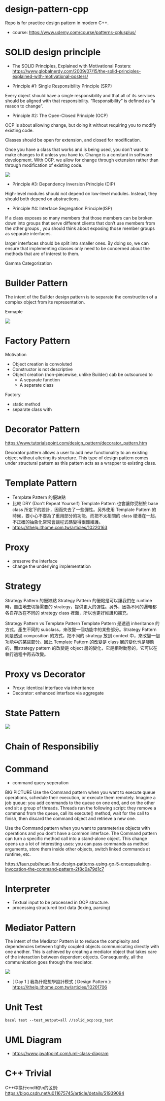 # design-pattern-cpp

Repo is for practice design pattern in modern C++. 

- course: https://www.udemy.com/course/patterns-cplusplus/

# SOLID design principle

- The SOLID Principles, Explained with Motivational Posters: https://www.globalnerdy.com/2009/07/15/the-solid-principles-explained-with-motivational-posters/

- Principle #1: Single Responsibility Principle (SRP)

Every object should have a single responsibility and that all of its services should be aligned with that responsibility. 
“Responsibility” is defined as “a reason to change”.

- Principle #2: The Open-Closed Principle (OCP)

OCP is about allowing change, but doing it without requiring you to modify existing code.

Classes should be open for extension, and closed for modification.

Once you have a class that works and is being used, you don't want to make changes to it unless you have to. Change is a constant in software development. With OCP, we allow for change through extension rather than through modification of existing code.

![](docs/images/solid_ocp_example.jpeg)

- Principle #3: Dependency Inversion Principle (DIP)

High-level modules should not depend on low-level modules. 
Instead, they should both depend on abstractions.

- Principle #4: Interface Segregation Principle(ISP)

If a class exposes so many members that those members can be broken down into
groups that serve different clients that don’t use members from the other groups
, you should think about exposing those member groups as separate interfaces.

larger interfaces should be split into smaller ones. By doing so, we can ensure
that implementing classes only need to be concerned about the methods that are
of interest to them.


Gamma Categorization


# Builder Pattern

The intent of the Builder design pattern is to separate the construction of a complex object from its representation.

Exmaple

![](/docs/images/person_builder_example.png)


# Factory Pattern
Motivation
- Object creation is convoluted
- Constructor is not descriptive
- Object creation (non-piecewise, unlike Builder) cab be outsourced to
  - A separate function
  - A separate class

Factory 
- static method
- separate class with 

# Decorator Pattern
https://www.tutorialspoint.com/design_pattern/decorator_pattern.htm

Decorator pattern allows a user to add new functionality to an existing object without altering its structure. This type of design pattern comes under structural pattern as this pattern acts as a wrapper to existing class.

# Template Pattern
- Template Pattern 的優缺點
- 比較 DRY (Don't Repeat Yourself)
 Template Pattern 也會讓你受制於 base class 所定下的設計，因而失去了一些彈性。另外使用 Template Pattern 的時候，要小心不要為了重用部分的功能，而把不太相關的 class 硬湊在一起，不正確的抽象化常常會讓程式碼變得很難維護。
- https://ithelp.ithome.com.tw/articles/10220163
# Proxy
- preserve the interface
- change the underlying implementation

# Strategy

Strategy Pattern 的優缺點
Strategy Pattern 的優點是可以讓我們在 runtime 時，自由地去切換需要的 strategy，提供更大的彈性。另外，因為不同的邏輯都各自存放在不同的 strategy class 裡面，所以也更好維護和擴充。

Strategy Pattern vs Template Pattern
Template Pattern 是透過 inheritance 的方式，產生不同的 subclass，來改變一個功能中的某些部分。Strategy Pattern 則是透過 composition 的方式，把不同的 strategy 放到 context 中，來改變一個功能中的某些部分。因此 Template Pattern 的改變是 class 層的變化也是靜態的，而strategy pattern 的改變是 object 層的變化，它是相對動態的，它可以在執行過程中再去改變。

# Proxy vs Decorator
- Proxy: identical interface via inheritance
- Decorator: enhanced interface via aggregate


# State Pattern

![](/docs/images/state_pattern.png)

# Chain of Responsibiliy


# Command
- command query seperation

BIG PICTURE
Use the Command pattern when you want to execute queue operations, schedule their execution, or execute them remotely.
Imagine a job queue: you add commands to the queue on one end, and on the other end sit a group of threads. Threads run the following script: they remove a command from the queue, call its execute() method, wait for the call to finish, then discard the command object and retrieve a new one.

Use the Command pattern when you want to parameterise objects with operations and you don’t have a common interface.
The Command pattern can turn a specific method call into a stand-alone object. This change opens up a lot of interesting uses: you can pass commands as method arguments, store them inside other objects, switch linked commands at runtime, etc.

https://faun.pub/head-first-design-patterns-using-go-5-encapsulating-invocation-the-command-pattern-2f8c0a79d1c7


# Interpreter

- Textual input to be processed in OOP structure.
- processing structured text data (lexing, parsing)


# Mediator Pattern

The intent of the Mediator Pattern is to reduce the complexity and dependencies between tightly coupled objects communicating directly with one another. This is achieved by creating a mediator object that takes care of the interaction between dependent objects. Consequently, all the communication goes through the mediator.

![](/docs/images/mediator_pattern.png)


- [ Day 1 ] 我為什麼想學設計模式 ( Design Pattern ): https://ithelp.ithome.com.tw/articles/10201706


# Unit Test

```bazel test --test_output=all //solid_ocp:ocp_test```


# UML Diagram

- https://www.javatpoint.com/uml-class-diagram

# C++ Trivial
C++中换行endl和\n的区别: https://blog.csdn.net/u011675745/article/details/51939094
